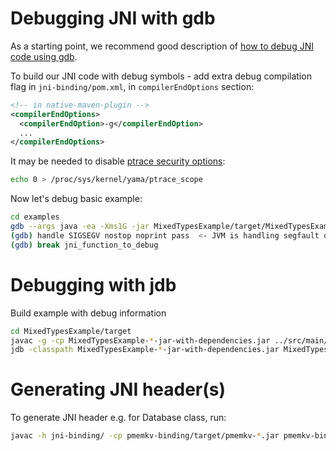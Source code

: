 # Debugging JNI with gdb

As a starting point, we recommend good description of [how to debug JNI code using gdb](https://medium.com/@pirogov.alexey/gdb-debug-native-part-of-java-application-c-c-libraries-and-jdk-6593af3b4f3f).

To build our JNI code with debug symbols - add extra debug compilation
flag in `jni-binding/pom.xml`, in `compilerEndOptions` section:

```xml
<!-- in native-maven-plugin -->
<compilerEndOptions>
  <compilerEndOption>-g</compilerEndOption>
  ...
</compilerEndOptions>
```

It may be needed to disable [ptrace security options](https://www.kernel.org/doc/Documentation/security/Yama.txt):

```sh
echo 0 > /proc/sys/kernel/yama/ptrace_scope
```

Now let's debug basic example:

```sh
cd examples
gdb --args java -ea -Xms1G -jar MixedTypesExample/target/MixedTypesExample-*-jar-with-dependencies.jar
(gdb) handle SIGSEGV nostop noprint pass  <- JVM is handling segfault on its own, so need to disable it in gdb
(gdb) break jni_function_to_debug
```

# Debugging with jdb

Build example with debug information

```sh
cd MixedTypesExample/target
javac -g -cp MixedTypesExample-*-jar-with-dependencies.jar ../src/main/java/MixedTypesExample.java
jdb -classpath MixedTypesExample-*-jar-with-dependencies.jar MixedTypesExample
```

# Generating JNI header(s)

To generate JNI header e.g. for Database class, run:

```sh
javac -h jni-binding/ -cp pmemkv-binding/target/pmemkv-*.jar pmemkv-binding/src/main/java/io/pmem/pmemkv/Database.java
```
